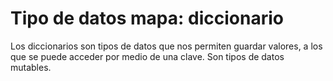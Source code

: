 # Tipo de datos mapa: diccionario

Los diccionarios son tipos de datos que nos permiten guardar valores, a los que se puede acceder por medio de una clave. Son tipos de datos mutables.
